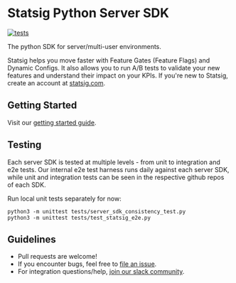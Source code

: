 # Statsig Python Server SDK
[![tests](https://github.com/statsig-io/python-sdk/actions/workflows/test.yml/badge.svg)](https://github.com/statsig-io/python-sdk/actions/workflows/test.yml)

The python SDK for server/multi-user environments.

Statsig helps you move faster with Feature Gates (Feature Flags) and Dynamic Configs. It also allows you to run A/B tests to validate your new features and understand their impact on your KPIs. If you're new to Statsig, create an account at [statsig.com](https://www.statsig.com).

## Getting Started

Visit our [getting started guide](https://docs.statsig.com/server/pythonSDK).

## Testing

Each server SDK is tested at multiple levels - from unit to integration and e2e tests.  Our internal e2e test harness runs daily against each server SDK, while unit and integration tests can be seen in the respective github repos of each SDK.

Run local unit tests separately for now:

```
python3 -m unittest tests/server_sdk_consistency_test.py
python3 -m unittest tests/test_statsig_e2e.py
```

## Guidelines

- Pull requests are welcome! 
- If you encounter bugs, feel free to [file an issue](https://github.com/statsig-io/python-sdk/issues).
- For integration questions/help, [join our slack community](https://join.slack.com/t/statsigcommunity/shared_invite/zt-pbp005hg-VFQOutZhMw5Vu9eWvCro9g).
